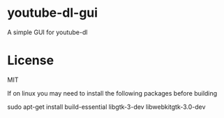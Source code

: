 # youtube-dl-gui
A simple GUI for youtube-dl

# License
MIT

If on linux you may need to install the following packages before building

sudo apt-get install build-essential libgtk-3-dev libwebkitgtk-3.0-dev